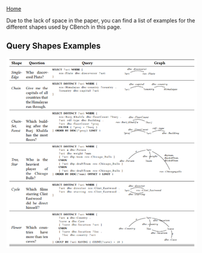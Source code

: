 [Home](https://github.com/aelroby/CBench/)

Due to the lack of space in the paper, you can find a list of examples for the different shapes used by CBench in this page.
## Query Shapes Examples
![Image of Shapes](../images/shapes.PNG)
